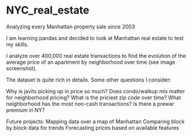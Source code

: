 # NYC_real_estate
Analyzing every Manhattan property sale since 2003

I am learning pandas and decided to look at Manhattan real estate to test my skills.

I analyze over 400,000 real estate transactions to find the evolution of the average price of an apartment by neighborhood over time (see image screenshot).

The dataset is quite rich in details. Some other questions I consider:

Why is javits picking up in price so much?
Does condo/walkup mix matter for neighborhood pricing?
What is the priciest zip code over time?
What neighborhood has the most non-cash transactions?
Is there a prewar premium in NY?

Future projects:
Mapping data over a map of Manhattan
Comparing block by block data for trends
Forecasting prices based on available features
